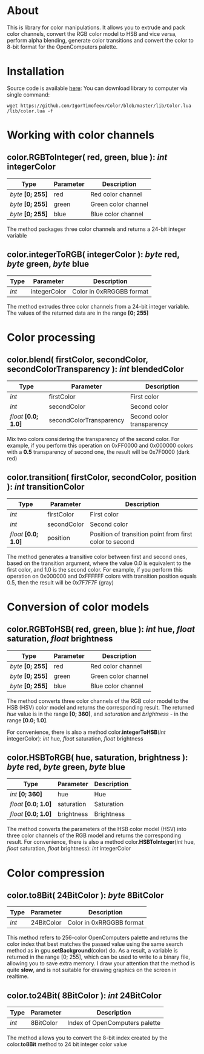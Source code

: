 About
======

This is library for color manipulations. It allows you to extrude and pack color channels, convert the RGB color model to HSB and vice versa, perform alpha blending, generate color transitions and convert the color to 8-bit format for the OpenComputers palette.

Installation
======

Source code is available [here](https://github.com/IgorTimofeev/Color/blob/master/lib/Color.lua): You can download library to computer via single command:

    wget https://github.com/IgorTimofeev/Color/blob/master/lib/Color.lua /lib/color.lua -f

Working with color channels
======

color.**RGBToInteger**( red, green, blue ): *int* integerColor
-----------------------------------------------------------
| Type | Parameter | Description |
| ------ | ------ | ------ |
| *byte* **[0; 255]** | red | Red color channel |
| *byte* **[0; 255]** | green | Green color channel |
| *byte* **[0; 255]** | blue | Blue color channel |

The method packages three color channels and returns a 24-bit integer variable

color.**integerToRGB**( integerColor ): *byte* red, *byte* green, *byte* blue
-----------------------------------------------------------
| Type | Parameter | Description |
| ------ | ------ | ------ |
| *int*  | integerColor | Color in 0xRRGGBB format |

The method extrudes three color channels from a 24-bit integer variable. The values of the returned data are in the range **[0; 255]**

Color processing
======

color.**blend**( firstColor, secondColor, secondColorTransparency ): *int* blendedColor
-----------------------------------------------------------
| Type | Parameter | Description |
| ------ | ------ | ------ |
| *int* | firstColor | First color |
| *int* | secondColor | Second color |
| *float* **[0.0; 1.0]** | secondColorTransparency | Second color transparency |

Mix two colors considering the transparency of the second color. For example, if you perform this operation on 0xFF0000 and 0x000000 colors with a **0.5** transparency of second one, the result will be 0x7F0000 (dark red)

color.**transition**( firstColor, secondColor, position ): *int* transitionColor
-----------------------------------------------------------
| Type | Parameter | Description |
| ------ | ------ | ------ |
| *int* | firstColor | First color |
| *int* | secondColor | Second color |
| *float* **[0.0; 1.0]** | position | Position of transition point from first color to second |

The method generates a transitive color between first and second ones, based on the transition argument, where the value 0.0 is equivalent to the first color, and 1.0 is the second color. For example, if you perform this operation on 0x000000 and 0xFFFFFF colors with transition position equals 0.5, then the result will be 0x7F7F7F (gray)

Conversion of color models
======

color.**RGBToHSB**( red, green, blue ): *int* hue, *float* saturation, *float* brightness
-----------------------------------------------------------
| Type | Parameter | Description |
| ------ | ------ | ------ |
| *byte* **[0; 255]** | red | Red color channel |
| *byte* **[0; 255]** | green | Green color channel |
| *byte* **[0; 255]** | blue | Blue color channel |

The method converts three color channels of the RGB color model to the HSB (HSV) color model and returns the corresponding result. The returned *hue* value is in the range **[0; 360]**, and *saturation* and *brightness* - in the range **[0.0; 1.0]**.

For convenience, there is also a method color.**integerToHSB**(*int* integerColor): *int* hue, *float* saturation, *float* brightness

color.**HSBToRGB**( hue, saturation, brightness ): *byte* red, *byte* green, *byte* blue
-----------------------------------------------------------
| Type | Parameter | Description |
| ------ | ------ | ------ |
| *int* **[0; 360]** | hue | Hue |
| *float* **[0.0; 1.0]** | saturation | Saturation |
| *float* **[0.0; 1.0]** | brightness | Brightness |

The method converts the parameters of the HSB color model (HSV) into three color channels of the RGB model and returns the corresponding result.
For convenience, there is also a method color.**HSBToInteger**(*int* hue, *float* saturation, *float* brightness): *int* integerColor

Color compression
======

color.**to8Bit**( 24BitColor ): *byte* 8BitColor
-----------------------------------------------------------
| Type | Parameter | Description |
| ------ | ------ | ------ |
| *int* | 24BitColor | Color in 0xRRGGBB format |

This method refers to 256-color OpenComputers palette and returns the color index that best matches the passed value using the same search method as in gpu.**setBackground**(color) do. As a result, a variable is returned in the range [0; 255], which can be used to write to a binary file, allowing you to save extra memory. I draw your attention that the method is quite **slow**, and is not suitable for drawing graphics on the screen in realtime.

color.**to24Bit**( 8BitColor ): *int* 24BitColor
-----------------------------------------------------------
| Type | Parameter | Description |
| ------ | ------ | ------ |
| *int* | 8BitColor | Index of OpenComputers palette |

The method allows you to convert the 8-bit index created by the color.**to8Bit** method to 24 bit integer color value